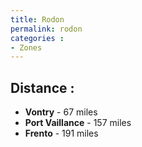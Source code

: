 ```yaml
---
title: Rodon
permalink: rodon
categories :
- Zones
---
```


## Distance :
- **Vontry** - 67 miles
- **Port Vaillance** - 157 miles
- **Frento** - 191 miles
